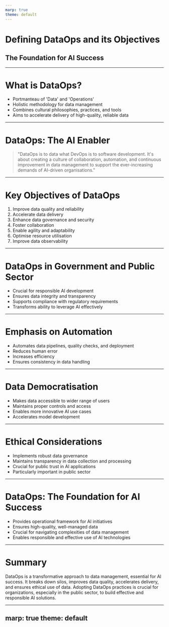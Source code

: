```yaml
---
marp: true
theme: default
---
```


# Defining DataOps and its Objectives
## The Foundation for AI Success

---

# What is DataOps?

- Portmanteau of 'Data' and 'Operations'
- Holistic methodology for data management
- Combines cultural philosophies, practices, and tools
- Aims to accelerate delivery of high-quality, reliable data

---

# DataOps: The AI Enabler

> "DataOps is to data what DevOps is to software development. It's about creating a culture of collaboration, automation, and continuous improvement in data management to support the ever-increasing demands of AI-driven organisations."

---

# Key Objectives of DataOps

1. Improve data quality and reliability
2. Accelerate data delivery
3. Enhance data governance and security
4. Foster collaboration
5. Enable agility and adaptability
6. Optimise resource utilisation
7. Improve data observability

---

# DataOps in Government and Public Sector

- Crucial for responsible AI development
- Ensures data integrity and transparency
- Supports compliance with regulatory requirements
- Transforms ability to leverage AI effectively

---

# Emphasis on Automation

- Automates data pipelines, quality checks, and deployment
- Reduces human error
- Increases efficiency
- Ensures consistency in data handling

---

# Data Democratisation

- Makes data accessible to wider range of users
- Maintains proper controls and access
- Enables more innovative AI use cases
- Accelerates model development

---

# Ethical Considerations

- Implements robust data governance
- Maintains transparency in data collection and processing
- Crucial for public trust in AI applications
- Particularly important in public sector

---

# DataOps: The Foundation for AI Success

- Provides operational framework for AI initiatives
- Ensures high-quality, well-managed data
- Crucial for navigating complexities of data management
- Enables responsible and effective use of AI technologies

---

# Summary

DataOps is a transformative approach to data management, essential for AI success. It breaks down silos, improves data quality, accelerates delivery, and ensures ethical use of data. Adopting DataOps practices is crucial for organizations, especially in the public sector, to build effective and responsible AI solutions.

---
marp: true
theme: default
---